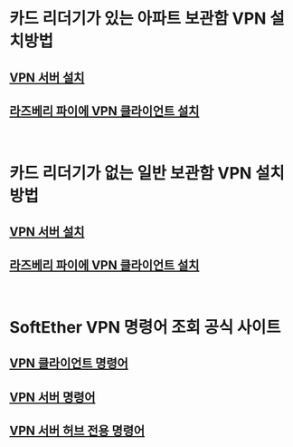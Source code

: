 # __카드 리더기가 있는 아파트 보관함 VPN 설치방법__

## [VPN 서버 설치](https://github.com/networkengineeryong/Softether-VPN-With-Dnsmasq/blob/main/A.%20SoftEther%20VPN%20Server%20With%20CardReader.md)

## [라즈베리 파이에 VPN 클라이언트 설치](https://github.com/networkengineeryong/Softether-VPN-With-Dnsmasq/blob/main/A.%20SoftEther%20VPN%20Client%20With%20CardReader.md)

&nbsp;

# __카드 리더기가 없는 일반 보관함 VPN 설치방법__

## [VPN 서버 설치](https://github.com/networkengineeryong/Softether-VPN-With-Dnsmasq/blob/main/B.%20SoftEther%20VPN%20Server%20Without%20CardReader.md)

## [라즈베리 파이에 VPN 클라이언트 설치](https://github.com/networkengineeryong/Softether-VPN-With-Dnsmasq/blob/main/B.%20SoftEther%20VPN%20Client%20Without%20CardReader.md)
 
&nbsp;

# SoftEther VPN 명령어 조회 공식 사이트

## [VPN 클라이언트 명령어](https://www.softether.org/4-docs/1-manual/6._Command_Line_Management_Utility_Manual/6.5_VPN_Client_Management_Command_Reference)

## [VPN 서버 명령어](https://www.softether.org/4-docs/1-manual/6._Command_Line_Management_Utility_Manual/6.3_VPN_Server_%2F%2F_VPN_Bridge_Management_Command_Reference_(For_Entire_Server))

## [VPN 서버 허브 전용 명령어](https://www.softether.org/4-docs/1-manual/6._Command_Line_Management_Utility_Manual/6.4_VPN_Server_%2F%2F_VPN_Bridge_Management_Command_Reference_(For_Virtual_Hub))